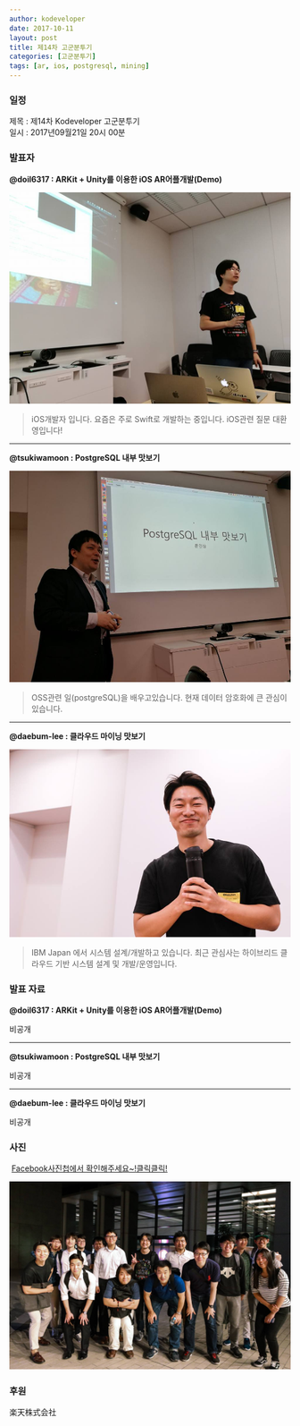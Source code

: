 ```yaml
---
author: kodeveloper
date: 2017-10-11
layout: post
title: 제14차 고군분투기
categories: [고군분투기]
tags: [ar, ios, postgresql, mining]
---
```


### 일정

제목 : 제14차 Kodeveloper 고군분투기  
일시 : 2017년09월21일 20시 00분

### 발표자

**@doil6317 : ARKit + Unity를 이용한 iOS AR어플개발(Demo)**

![](/img/struggle/14/doil6317.jpg)

>iOS개발자 입니다. 요즘은 주로 Swift로 개발하는 중입니다. iOS관련 질문 대환영입니다!

---

**@tsukiwamoon : PostgreSQL 내부 맛보기**

![](/img/struggle/14/tsukiwamoon.jpg)

>OSS관련 일(postgreSQL)을 배우고있습니다. 현재 데이터 암호화에 큰 관심이 있습니다.

---

**@daebum-lee : 클라우드 마이닝 맛보기**

![](/img/struggle/14/daebum-lee.jpg)

>IBM Japan 에서 시스템 설계/개발하고 있습니다. 최근 관심사는 하이브리드 클라우드 기반 시스템 설계 및 개발/운영입니다.

### 발표 자료

**@doil6317 : ARKit + Unity를 이용한 iOS AR어플개발(Demo)**

비공개

---

**@tsukiwamoon : PostgreSQL 내부 맛보기**

비공개

---

**@daebum-lee : 클라우드 마이닝 맛보기**

비공개

### 사진

 [Facebook사진첩에서 확인해주세요~!클릭클릭!](https://www.facebook.com/media/set/?set=oa.1966846800226722&type=3)

![](/img/struggle/14/everyone.jpg)

### 후원

楽天株式会社
